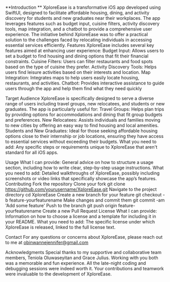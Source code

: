 **Introduction
**
XploreEase is a transformative iOS app developed using SwiftUI, designed to facilitate affordable housing, dining, and activity discovery for students and new graduates near their workplaces. The app leverages features such as budget input, cuisine filters, activity discovery tools, map integration, and a chatbot to provide a comprehensive user experience. The initiative behind XploreEase was to offer a practical solution to the challenges faced by relocating individuals in accessing essential services efficiently.
Features
XploreEase includes several key features aimed at enhancing user experience:
Budget Input: Allows users to set a budget to find housing and dining options that fit their financial constraints.
Cuisine Filters: Users can filter restaurants and food spots based on the type of cuisine they prefer.
Activity Discovery Tools: Helps users find leisure activities based on their interests and location.
Map Integration: Integrates maps to help users easily locate housing, restaurants, and activities.
Chatbot: Provides interactive assistance to guide users through the app and help them find what they need quickly

Target Audience
XploreEase is specifically designed to serve a diverse range of users including travel groups, new relocatees, and students or new graduates. The app is particularly useful for:
Travel Groups: Helps plan trips by providing options for accommodations and dining that fit group budgets and preferences.
New Relocatees: Assists individuals and families moving to new cities by offering an easy way to find housing and local amenities.
Students and New Graduates: Ideal for those seeking affordable housing options close to their internship or job locations, ensuring they have access to essential services without exceeding their budgets.
What you need to add: Any specific steps or requirements unique to XploreEase that aren't standard for all iOS apps.

Usage
What I can provide: General advice on how to structure a usage section, including how to write clear, step-by-step usage instructions.
What you need to add: Detailed walkthroughs of XploreEase, possibly including screenshots or video links that specifically showcase the app’s features.
Contributing
Fork the repository
Clone your fork
git clone https://github.com/yourusername/XploreEase.git
Navigate to the project directory
cd XploreEase
Create a new branch for your feature
git checkout -b feature-yourfeaturename
Make changes and commit them
git commit -am 'Add some feature'
Push to the branch
git push origin feature-yourfeaturename
Create a new Pull Request
License
What I can provide: Information on how to choose a license and a template for including it in your README.
What you need to add: The specific license under which XploreEase is released, linked to the full license text.

Contact
For any questions or concerns about XploreEase, please reach out to me at obinwannejennifer@gmail.com

Acknowledgments
Special thanks to my supportive and collaborative team members, Teniola Oluwaseyitan and Grace Julius. Working with you both was a memorable and fun experience. All the late-night coding and debugging sessions were indeed worth it. Your contributions and teamwork were invaluable to the development of XploreEase.

